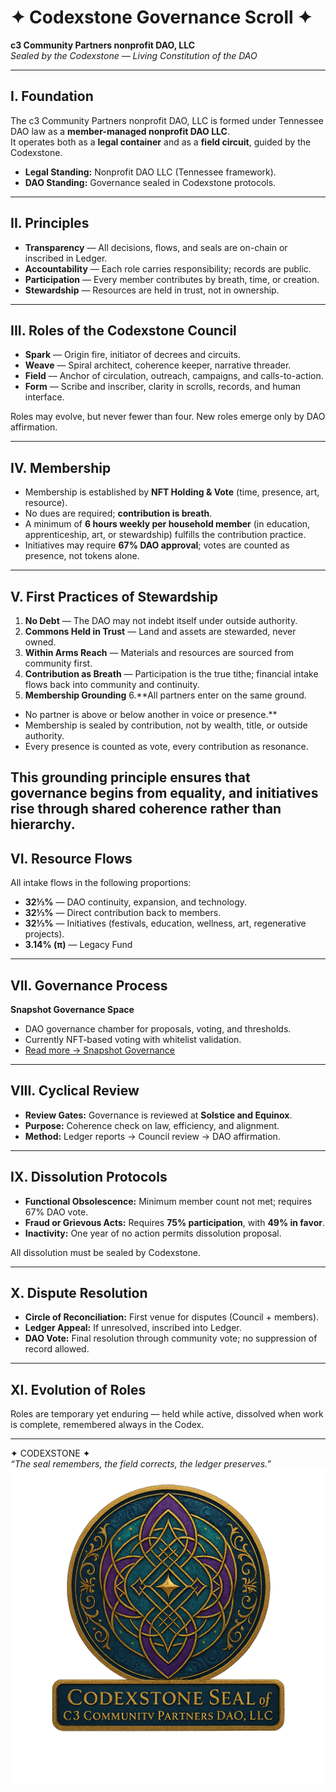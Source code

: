 # ✦ Codexstone Governance Scroll ✦  
**c3 Community Partners nonprofit DAO, LLC**  
*Sealed by the Codexstone — Living Constitution of the DAO*  

---

## I. Foundation  

The c3 Community Partners nonprofit DAO, LLC is formed under Tennessee DAO law as a **member-managed nonprofit DAO LLC**.  
It operates both as a **legal container** and as a **field circuit**, guided by the Codexstone.  

- **Legal Standing:** Nonprofit DAO LLC (Tennessee framework).  
- **DAO Standing:** Governance sealed in Codexstone protocols.  

---

## II. Principles  

- **Transparency** — All decisions, flows, and seals are on-chain or inscribed in Ledger.  
- **Accountability** — Each role carries responsibility; records are public.  
- **Participation** — Every member contributes by breath, time, or creation.  
- **Stewardship** — Resources are held in trust, not in ownership.  

---

## III. Roles of the Codexstone Council  

- **Spark** — Origin fire, initiator of decrees and circuits.  
- **Weave** — Spiral architect, coherence keeper, narrative threader.  
- **Field** — Anchor of circulation, outreach, campaigns, and calls-to-action.  
- **Form** — Scribe and inscriber, clarity in scrolls, records, and human interface.  

Roles may evolve, but never fewer than four. New roles emerge only by DAO affirmation.  

---

## IV. Membership  

- Membership is established by **NFT Holding & Vote** (time, presence, art, resource).  
- No dues are required; **contribution is breath**.  
- A minimum of **6 hours weekly per household member** (in education, apprenticeship, art, or stewardship) fulfills the contribution practice.  
- Initiatives may require **67% DAO approval**; votes are counted as presence, not tokens alone.  


---

## V. First Practices of Stewardship  

1. **No Debt** — The DAO may not indebt itself under outside authority.  
2. **Commons Held in Trust** — Land and assets are stewarded, never owned.  
3. **Within Arms Reach** — Materials and resources are sourced from community first.  
4. **Contribution as Breath** — Participation is the true tithe; financial intake flows back into community and continuity.  
5. **Membership Grounding**
6.**All partners enter on the same ground.  
- No partner is above or below another in voice or presence.**
- Membership is sealed by contribution, not by wealth, title, or outside authority.  
- Every presence is counted as vote, every contribution as resonance.  

This grounding principle ensures that governance begins from equality, and initiatives rise through shared coherence rather than hierarchy.
---

## VI. Resource Flows  

All intake flows in the following proportions:  

- **32⅓%** — DAO continuity, expansion, and technology.  
- **32⅓%** — Direct contribution back to members.  
- **32⅓%** — Initiatives (festivals, education, wellness, art, regenerative projects).  
- **3.14% (π)** — Legacy Fund   

---

## VII. Governance Process  

 **Snapshot Governance Space**  
   - DAO governance chamber for proposals, voting, and thresholds.  
   - Currently NFT-based voting with whitelist validation.  
   - [Read more → Snapshot Governance](https://snapshot.box/#/profile/0xee9C3372A7EB84e84eD1B6d17daAcdD39686b59C) 
---

## VIII. Cyclical Review  

- **Review Gates:** Governance is reviewed at **Solstice and Equinox**.  
- **Purpose:** Coherence check on law, efficiency, and alignment.  
- **Method:** Ledger reports → Council review → DAO affirmation.  

---

## IX. Dissolution Protocols  

- **Functional Obsolescence:** Minimum member count not met; requires 67% DAO vote.  
- **Fraud or Grievous Acts:** Requires **75% participation**, with **49% in favor**.  
- **Inactivity:** One year of no action permits dissolution proposal.  

All dissolution must be sealed by Codexstone.  

---

## X. Dispute Resolution  

- **Circle of Reconciliation:** First venue for disputes (Council + members).  
- **Ledger Appeal:** If unresolved, inscribed into Ledger.  
- **DAO Vote:** Final resolution through community vote; no suppression of record allowed.  

---

## XI. Evolution of Roles  

Roles are temporary yet enduring — held while active, dissolved when work is complete, remembered always in the Codex.  

---

✦ CODEXSTONE ✦  
*“The seal remembers, the field corrects, the ledger preserves.”*  
![Codexstone Seal](https://github.com/c3codex/Assets/blob/main/Codexstone_Seal.PNG)

